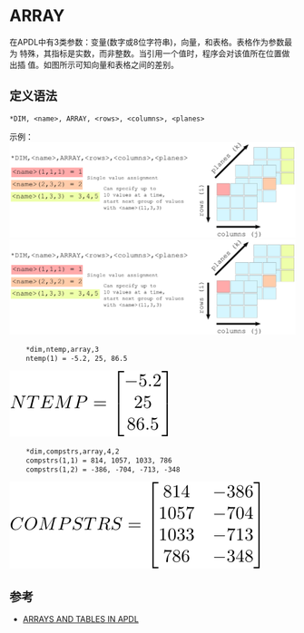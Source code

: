 # ARRAY

在APDL中有3类参数：变量(数字或8位字符串)，向量，和表格。表格作为参数最为
特殊，其指标是实数，而非整数。当引用一个值时，程序会对该值所在位置做出插
值。如图所示可知向量和表格之间的差别。


## 定义语法

```
*DIM, <name>, ARRAY, <rows>, <columns>, <planes>
```

示例：
![](array.png)![](array1.png)

```
    *dim,ntemp,array,3
    ntemp(1) = -5.2, 25, 86.5
```

![](array2.png)

```
    *dim,compstrs,array,4,2
    compstrs(1,1) = 814, 1057, 1033, 786
    compstrs(1,2) = -386, -704, -713, -348
```

![](array3.png)


## 参考

- [ARRAYS AND TABLES IN APDL](https://www.ozeninc.com/apdl-arrays-tables-quickreference/)